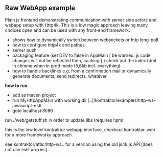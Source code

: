 ## Raw WebApp example

Plain js frontend demonstrating communication with server side actors and webapp setup with Http4k.
This is a low magic approach leaving many choices open and can be used with any front-end framework.

* shows how to dynamically switch between websockets or http long-poll
* how to configure http4k and pathes
* server push
* packaging feature (set DEV to false in AppMain [ be warned: js code changes will not be reflected then, caching ] )
check out the index.html in chrome when in prod mode (5,6kb incl. everything).
* how to handle backlinks e.g. from a confirmation mail or dynamically generate documents, send redirects, whatever

**how to run**

* add as maven project
* run MyHttpAppMain with working dir [..]/kontraktor/examples/http-ws-javascript-es6
* goto localhost:8080

run ./web/getstuff.sh in order to update libs (requires npm)

this is the low level kontraktor webapp interface, checkout kontraktor-web for a more frameworky approach.

see kontraktor/attic/http-ws.. for a version using the old js4k.js API [does not use es6-proxies]